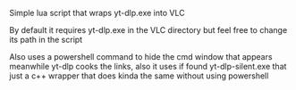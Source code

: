 Simple lua script that wraps yt-dlp.exe into VLC

By default it requires yt-dlp.exe in the VLC directory but feel free to change its path in the script

Also uses a powershell command to hide the cmd window that appears meanwhile yt-dlp cooks the links,
also it uses if found yt-dlp-silent.exe that just a c++ wrapper that does kinda the same without using powershell
